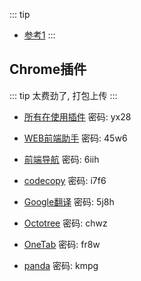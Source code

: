 ::: tip
- [参考1](https://github.com/ecmadao/Coding-Guide)
:::

## Chrome插件

::: tip
太费劲了, 打包上传
:::

- [所有在使用插件](https://pan.baidu.com/s/1ub-k9llPzpoMf5DPm6RpPg) 密码: yx28

- [WEB前端助手](https://pan.baidu.com/s/1azjVjo-Q6SxfO7ghQlsIww) 密码: 45w6

- [前端导航](https://pan.baidu.com/s/1xFjxR1Y000ZwdMWS1_VUZA) 密码: 6iih

- [codecopy](https://pan.baidu.com/s/1dHgncGcIJ2tzENWLQY8D4w) 密码: i7f6

- [Google翻译](https://pan.baidu.com/s/1GPhmUB_0_MvyMUoE4BhGlg) 密码: 5j8h

- [Octotree](https://pan.baidu.com/s/1PCSgHVgy6aTPE0xI0PNerg) 密码: chwz

- [OneTab](https://pan.baidu.com/s/1mCte2sGTlYkw_gtSkOgohQ) 密码: fr8w

- [panda](https://pan.baidu.com/s/1MjLvX8tbrIBuPQ67iPqkbw) 密码: kmpg
